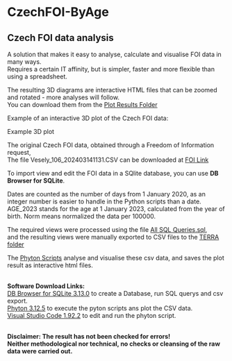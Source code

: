# CzechFOI-ByAge

## Czech FOI data analysis

A solution that makes it easy to analyse, calculate and visualise FOI data in many ways.  
Requires a certain IT affinity, but is simpler, faster and more flexible than using a spreadsheet.

The resulting 3D diagrams are interactive HTML files that can be zoomed and rotated - more analyses will follow. 
<br>You can download them from the [Plot Results Folder](https://github.com/gitfrid/CzechFOI-ByAge/tree/main/Plot%20Results)

Example of an interactive 3D plot of the Czech FOI data:

Example 3D plot

The original Czech FOI data, obtained through a Freedom of Information request, 
<br>The file Vesely_106_202403141131.CSV can be downloaded at [FOI Link](https://github.com/PalackyUniversity/uzis-data-analysis/blob/main/data/Vesely_106_202403141131.tar.xz)

To import view and edit the FOI data in a SQlite database, you can use **DB Browser for SQLite**.

Dates are counted as the number of days from 1 January 2020, as an integer number is easier to handle in the Python scripts than a date.
AGE_2023 stands for the age at 1 January 2023, calculated from the year of birth. Norm means normalized the data per 100000.

The required views were processed using the file [All SQL Queries.sql](https://github.com/gitfrid/CzechFOI-ByAge/blob/main/SQLQueries/All%20SQL%20Queries.sql), 
<br>and the resulting views were manually exported to CSV files to the [TERRA folder](https://github.com/gitfrid/CzechFOI-ByAge/tree/main/TERRA) 

The [Phyton Scripts](https://github.com/gitfrid/CzechFOI-ByAge/tree/main/Py%20Scripts) analyse and visualise these csv data, and saves the plot result as interactive html files.

<br>**Software Download Links:**
<br>[DB Browser for SQLite 3.13.0](https://sqlitebrowser.org/dl/) to create a Database, run SQL querys and csv export.
<br>[Phyton 3.12.5](https://www.python.org/downloads/) to execute the pyton scripts ans plot the CSV data. 
<br>[Visual Studio Code 1.92.2](https://code.visualstudio.com/download) to edit and run the phyton script.

<br>**Disclaimer: The result has not been checked for errors!
<br>Neither methodological nor technical, no checks or cleansing of the raw data were carried out.** 


